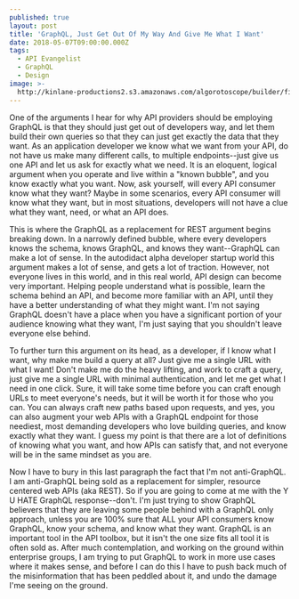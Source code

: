 ```yaml
---
published: true
layout: post
title: 'GraphQL, Just Get Out Of My Way And Give Me What I Want'
date: 2018-05-07T09:00:00.000Z
tags:
  - API Evangelist
  - GraphQL
  - Design
image: >-
  http://kinlane-productions2.s3.amazonaws.com/algorotoscope/builder/filtered/16_38_600_500_0_max_1_0_-2.jpg
---
```

<p></p>One of the arguments I hear for why API providers should be employing GraphQL is that they should just get out of developers way, and let them build their own queries so that they can just get exactly the data that they want. As an application developer we know what we want from your API, do not have us make many different calls, to multiple endpoints--just give us one API and let us ask for exactly what we need. It is an eloquent, logical argument when you operate and live within a "known bubble", and you know exactly what you want. Now, ask yourself, will every API consumer know what they want? Maybe in some scenarios, every API consumer will know what they want, but in most situations, developers will not have a clue what they want, need, or what an API does.

This is where the GraphQL as a replacement for REST argument begins breaking down. In a narrowly defined bubble, where every developers knows the schema, knows GraphQL, and knows they want--GraphQL can make a lot of sense. In the autodidact alpha developer startup world this argument makes a lot of sense, and gets a lot of traction. However, not everyone lives in this world, and in this real world, API design can become very important. Helping people understand what is possible, learn the schema behind an API, and become more familiar with an API, until they have a better understanding of what they might want. I'm not saying GraphQL doesn't have a place when you have a significant portion of your audience knowing what they want, I'm just saying that you shouldn't leave everyone else behind.

To further turn this argument on its head, as a developer, if I know what I want, why make me build a query at all? Just give me a single URL with what I want! Don't make me do the heavy lifting, and work to craft a query, just give me a single URL with minimal authentication, and let me get what I need in one click. Sure, it will take some time before you can craft enough URLs to meet everyone's needs, but it will be worth it for those who you can. You can always craft new paths based upon requests, and yes, you can also augment your web APIs with a GraphQL endpoint for those neediest, most demanding developers who love building queries, and know exactly what they want. I guess my point is that there are a lot of definitions of knowing what you want, and how APIs can satisfy that, and not everyone will be in the same mindset as you are.

Now I have to bury in this last paragraph the fact that I'm not anti-GraphQL. I am anti-GraphQL being sold as a replacement for simpler, resource centered web APIs (aka REST). So if you are going to come at me with the Y U HATE GraphQL response--don't. I'm just trying to show GraphQL believers that they are leaving some people behind with a GraphQL only approach, unless you are 100% sure that ALL your API consumers know GraphQL, know your schema, and know what they want. GraphQL is an important tool in the API toolbox, but it isn't the one size fits all tool it is often sold as. After much contemplation, and working on the ground within enterprise groups, I am trying to put GraphQL to work in more use cases where it makes sense, and before I can do this I have to push back much of the misinformation that has been peddled about it, and undo the damage I'me seeing on the ground.
